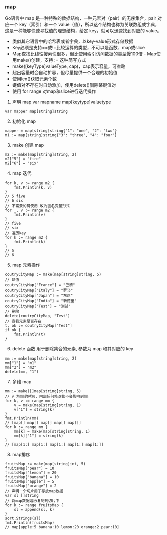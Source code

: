 ### map
Go语言中 map 是一种特殊的数据结构，一种元素对（pair）的无序集合，pair 对应一个 key（索引）和一个 value（值），所以这个结构也称为关联数组或字典，这是一种能够快速寻找值的理想结构，给定 key，就可以迅速找到对应的 value。

- 类似其它语言中的哈希表或者字典，以key-value形式存储数据
- Key必须是支持==或!=比较运算的类型，不可以是函数、map或slice
- Map查找比线性搜索快很多，但比使用索引访问数据的类型慢100倍 - Map使用make()创建，支持 := 这种简写方式
- make([keyType]valueType, cap)，cap表示容量，可省略
- 超出容量时会自动扩容，但尽量提供一个合理的初始值
- 使用len()获取元素个数
- 键值对不存在时自动添加，使用delete()删除某键值对
- 使用 for range 对map和slice进行迭代操作

1. 声明 map
var mapname map[keytype]valuetype
```
var mapper map[string]string
```
2. 初始化 map
```
mapper = map[string]string{"1": "one", "2": "two"}
m1 := map[string]string{"3": "three", "4": "four"}
```
3. make 创建 map
```
m2 := make(map[string]string, 2)
m2["5"] = "fire"
m2["6"] = "six"
```
4. map 迭代
```
for k, v := range m2 {
	fmt.Println(k, v)
}
// 5 five
// 6 six
// 不需要的键使用_改为匿名变量形式
for _, v := range m2 {
	fmt.Println(v)
}
// five 
// six
// 遍历key
for k := range m2 {
	fmt.Println(k)
}
// 5
// 6
```
5. map 元素操作
```
coutryCityMap := make(map[string]string, 5)
// 赋值
coutryCityMap["France"] = "巴黎"
coutryCityMap["Italy"] = "罗马"
coutryCityMap["Japan"] = "东京"
coutryCityMap["India"] = "新德里"
coutryCityMap["Test"] = "测试"
// 删除
delete(coutryCityMap, "Test")
// 查看元素是否存在
t, ok := coutryCityMap["Test"]
if ok {
	fmt.Println(t)
}
```
6. delete 函数
用于删除集合的元素, 参数为 map 和其对应的 key
```
mm := make(map[string]string, 2)
mm["1"] = "m1"
mm["2"] = "m2"
delete(mm, "1")
```
7. 多维 map
```
mm := make([]map[string]string, 5)
// v 为mm的拷贝，内部任何修改都不会影响到mm
for k, v := range mm {
	v = make(map[string]string, 1)
	v["1"] = string(k)
}
fmt.Println(mm)
// [map[] map[] map[] map[] map[]]
for k := range mm {
	mm[k] = make(map[string]string, 1)
	mm[k]["1"] = string(k)
}
// [map[1:] map[1:] map[1:] map[1:] map[1:]]
```
8. map排序
```
fruitsMap := make(map[string]int, 5)
fruitsMap["pear"] = 10
fruitsMap["lemon"] = 20
fruitsMap["banana"] = 10
fruitsMap["apple"] = 5
fruitsMap["orange"] = 2
// 声明一个切片用于存放map数据
var sl []string
// 将map数据遍历复制到切片中
for k := range fruitsMap {
	sl = append(sl, k)
}
sort.Strings(sl)
fmt.Println(fruitsMap)
// map[apple:5 banana:10 lemon:20 orange:2 pear:10]
```